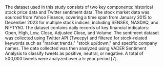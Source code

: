 The dataset used in this study consists of two key components: historical stock price data and Twitter sentiment data. The stock market data was sourced from Yahoo Finance, covering a time span from January 2015 to December 2023 for multiple stock indices, including SENSEX, NASDAQ, and NIFTY50. The dataset contains daily records of key financial indicators: Open, High, Low, Close, Adjusted Close, and Volume. The sentiment dataset was collected using Twitter API (Tweepy) and filtered for stock-related keywords such as "market trends," "stock up/down," and specific company names. The data collected was then analyzed using VADER Sentiment Analysis to classify tweets as positive, neutral, or negative. A total of 500,000 tweets were analyzed over a 5-year period [7].
